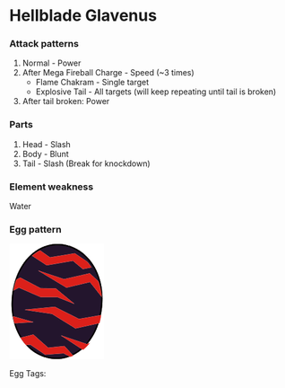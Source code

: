 # Hellblade Glavenus

### Attack patterns
1. Normal - Power
2. After Mega Fireball Charge - Speed (~3 times)
   - Flame Chakram - Single target
   - Explosive Tail - All targets (will keep repeating until tail is broken)
3. After tail broken: Power

### Parts
1. Head - Slash 
2. Body - Blunt
3. Tail - Slash (Break for knockdown)

### Element weakness
Water

### Egg pattern
![image info](../assets/hellblade_glavenus.png)

Egg Tags: 